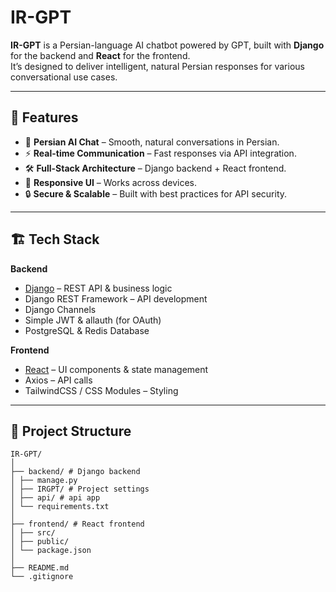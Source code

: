 # IR-GPT

**IR-GPT** is a Persian-language AI chatbot powered by GPT, built with **Django** for the backend and **React** for the frontend.  
It’s designed to deliver intelligent, natural Persian responses for various conversational use cases.

---

## 🚀 Features

- 💬 **Persian AI Chat** – Smooth, natural conversations in Persian.  
- ⚡ **Real-time Communication** – Fast responses via API integration.  
- 🛠 **Full-Stack Architecture** – Django backend + React frontend.  
- 🎨 **Responsive UI** – Works across devices.  
- 🔒 **Secure & Scalable** – Built with best practices for API security.

---

## 🏗 Tech Stack

**Backend**  
- [Django](https://www.djangoproject.com/) – REST API & business logic  
- Django REST Framework – API development  
- Django Channels
- Simple JWT & allauth (for OAuth)
- PostgreSQL & Redis Database  

**Frontend**  
- [React](https://react.dev/) – UI components & state management  
- Axios – API calls  
- TailwindCSS / CSS Modules – Styling

---

## 📂 Project Structure
```
IR-GPT/
│
├── backend/ # Django backend
│ ├── manage.py
│ ├── IRGPT/ # Project settings
│ ├── api/ # api app
│ └── requirements.txt
│
├── frontend/ # React frontend
│ ├── src/
│ ├── public/
│ └── package.json
│
├── README.md
└── .gitignore
```
